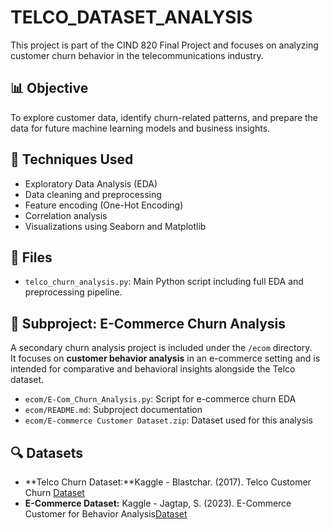 # TELCO_DATASET_ANALYSIS

This project is part of the CIND 820 Final Project and focuses on analyzing customer churn behavior in the telecommunications industry.

## 📊 Objective

To explore customer data, identify churn-related patterns, and prepare the data for future machine learning models and business insights.

## 🔧 Techniques Used

- Exploratory Data Analysis (EDA)
- Data cleaning and preprocessing
- Feature encoding (One-Hot Encoding)
- Correlation analysis
- Visualizations using Seaborn and Matplotlib

## 📁 Files

- `telco_churn_analysis.py`: Main Python script including full EDA and preprocessing pipeline.

## 📂 Subproject: E-Commerce Churn Analysis

A secondary churn analysis project is included under the `/ecom` directory.  
It focuses on **customer behavior analysis** in an e-commerce setting and is intended for comparative and behavioral insights alongside the Telco dataset.

- `ecom/E-Com_Churn_Analysis.py`: Script for e-commerce churn EDA
- `ecom/README.md`: Subproject documentation
- `ecom/E-commerce Customer Dataset.zip`: Dataset used for this analysis

## 🔍 Datasets

- **Telco Churn Dataset:**Kaggle - Blastchar. (2017). Telco Customer Churn [Dataset](https://www.kaggle.com/datasets/blastchar/telco-customer-churn)
- **E-Commerce Dataset:** Kaggle - Jagtap, S. (2023). E-Commerce Customer for Behavior Analysis[Dataset](https://www.kaggle.com/datasets/shriyashjagtap/e-commerce-customer-for-behavior-analysis)

